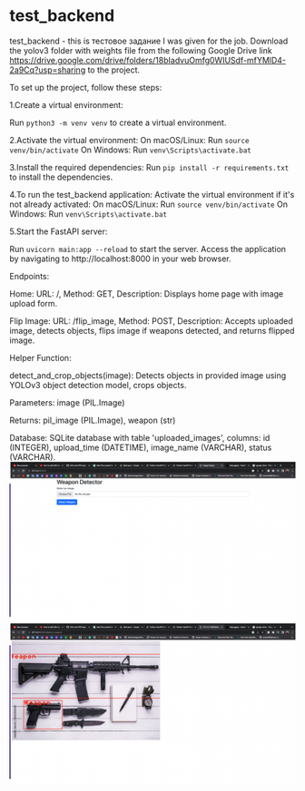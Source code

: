 # test_backend

test_backend - this is тестовое задание I was given for the job.
Download the yolov3 folder with weights file from the following Google Drive link https://drive.google.com/drive/folders/18bIadvuOmfg0WIUSdf-mfYMlD4-2a9Cq?usp=sharing to the project.

To set up the project, follow these steps:

1.Create a virtual environment:

Run ``` python3 -m venv venv ``` to create a virtual environment.

2.Activate the virtual environment:
On macOS/Linux: Run ```source venv/bin/activate```
On Windows: Run ```venv\Scripts\activate.bat```

3.Install the required dependencies:
Run ```pip install -r requirements.txt``` to install the dependencies.

4.To run the test_backend application:
Activate the virtual environment if it's not already activated:
On macOS/Linux: Run ```source venv/bin/activate```
On Windows: Run ```venv\Scripts\activate.bat```


5.Start the FastAPI server:

Run ```uvicorn main:app --reload``` to start the server.
Access the application by navigating to http://localhost:8000 in your web browser.


Endpoints:

Home: URL: /, Method: GET, Description: Displays home page with image upload form.


Flip Image: URL: /flip_image, Method: POST, Description: Accepts uploaded image, detects objects, flips image if weapons detected, and returns flipped image.


Helper Function:

detect_and_crop_objects(image): Detects objects in provided image using YOLOv3 object detection model, crops objects.

Parameters: image (PIL.Image)

Returns: pil_image (PIL.Image), weapon (str)


Database: SQLite database with table 'uploaded_images', columns: id (INTEGER), upload_time (DATETIME), image_name (VARCHAR), status (VARCHAR).
![Alt Text](https://github.com/allebee/test_back/blob/main/process_photo2.png)
![Alt Text](https://github.com/allebee/test_back/blob/main/process_photo1.png)
